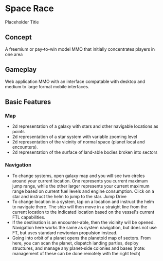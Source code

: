 # Space Race #
Placeholder Title

## Concept ##
A freemium or pay-to-win model MMO that initially concentrates players in one area 

## Gameplay #
Web application MMO with an interface compatable with desktop and medium to large format mobile interfaces.

## Basic Features ##
### Map ###
- 2d representation of a galaxy with stars and other navigable locations as points
- 2d representation of a star system with variable zooming level
- 2d representation of the vicinity of normal space (planet local and encounters).
- 2d representation of the surface of land-able bodies broken into  sectors

### Navigation ###
- To change systems, open galaxy map and you will see two circles around your current location. One represents you current maximum jump range, while the other larger represents your current maximum range based on current fuel levels and engine consumption. Click on a star and instruct the helm to jump to the star. Jump Drive
- To change location in a system, tap on a location and instruct the helm to navigate there. The ship will then move in a straight line from the current location to the indicated location based on the vessel's current FTL capabilities.
- If the destination is an encounter-able, then the vicinity will be opened. Navigation here works the same as system navigation, but does not use FT, but uses standard newtonian propulsion instead.
- Going into orbit of a planet opens the planetoid map of sectors. From here, you can scan the planet, dispatch landing parties, deploy structures, and manage any planet-side colonies and bases (note: management of these can be done remotely with the right tech)
